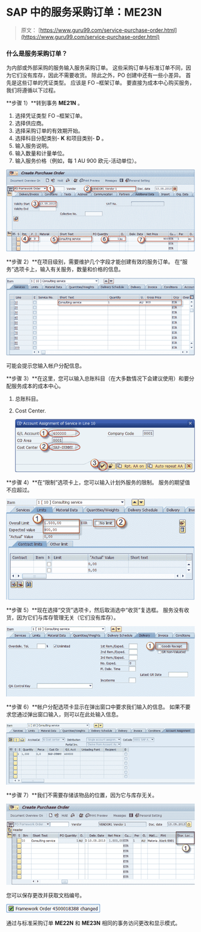 # SAP 中的服务采购订单：ME23N

> 原文： [https://www.guru99.com/service-purchase-order.html](https://www.guru99.com/service-purchase-order.html)

### 什么是服务采购订单？

为内部或外部采购的服务输入服务采购订单。 这些采购订单与标准订单不同，因为它们没有库存，因此不需要收货。 除此之外，PO 创建中还有一些小差异。 首先是这些订单的凭证类型。 应该是 FO –框架订单。 要直接为成本中心购买服务，我们将遵循以下过程。

**步骤 1）**转到事务 **ME21N** 。

1.  选择凭证类型 FO –框架订单。
2.  选择供应商。
3.  选择采购订单的有效期开始。
4.  选择科目分配类别- **K** 和项目类别- **D** 。
5.  输入服务说明。
6.  输入数量和计量单位。
7.  输入服务价格（例如，每 1 AU 900 欧元-活动单位）。

![Service Purchase Order in SAP: ME23N](img/2e28d21576f7b3efd6d028b473313829.png)

**步骤 2）**在项目级别，需要维护几个字段才能创建有效的服务订单。 在“服务”选项卡上，输入有关服务，数量和价格的信息。

[![](img/c461108f376a3dcc28dd0a8eea9f7180.png)](/images/sap/2013/05/052013_1202_24ServicePu2.png)

可能会提示您输入帐户分配信息。

**步骤 3）**在这里，您可以输入总账科目（在大多数情况下会建议使用）和要分配服务成本的成本中心。

1.  总账科目。
2.  Cost Center.

    [![](img/02c746d99dc5643579f79631aef2c07c.png)](/images/sap/2013/05/052013_1202_24ServicePu3.png)

**步骤 4）**在“限制”选项卡上，您可以输入计划外服务的限制。 服务的期望值不应超过。

[![](img/39659712926974792e3a4528e6cc70c9.png)](/images/sap/2013/05/052013_1202_24ServicePu4.png)

**步骤 5）**现在选择“交货”选项卡，然后取消选中“收货”复选框。 服务没有收货，因为它们与库存管理无关（它们没有库存）。

[![](img/d14b7369b49c6cad4f6de27eaae3336b.png)](/images/sap/2013/05/052013_1202_24ServicePu5.png)

**步骤 6）**帐户分配选项卡显示在弹出窗口中要求我们输入的信息。 如果不要求您通过弹出窗口输入，则可以在此处输入信息。

[![](img/c3c62f4b497b12fb3f1ea41e6df01a70.png)](/images/sap/2013/05/052013_1202_24ServicePu6.png)

**步骤 7）**我们不需要存储该物品的位置，因为它与库存无关。

[![](img/47b39e6d0879b5ca343c2a0efa219a5f.png)](/images/sap/2013/05/052013_1202_24ServicePu7.png)

您可以保存更改并获取文档编号。

[![](img/cce9e7a29017752013e071443407485f.png)](/images/sap/2013/05/052013_1202_24ServicePu8.png)

通过与标准采购订单 **ME22N** 和 **ME23N** 相同的事务访问更改和显示模式。